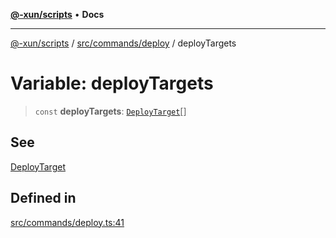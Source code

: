 [**@-xun/scripts**](../../../../README.md) • **Docs**

***

[@-xun/scripts](../../../../README.md) / [src/commands/deploy](../README.md) / deployTargets

# Variable: deployTargets

> `const` **deployTargets**: [`DeployTarget`](../enumerations/DeployTarget.md)[]

## See

[DeployTarget](../enumerations/DeployTarget.md)

## Defined in

[src/commands/deploy.ts:41](https://github.com/Xunnamius/xscripts/blob/f4ec173014b41a5b69e2dbdb82e9f8b7ec9d9c86/src/commands/deploy.ts#L41)
